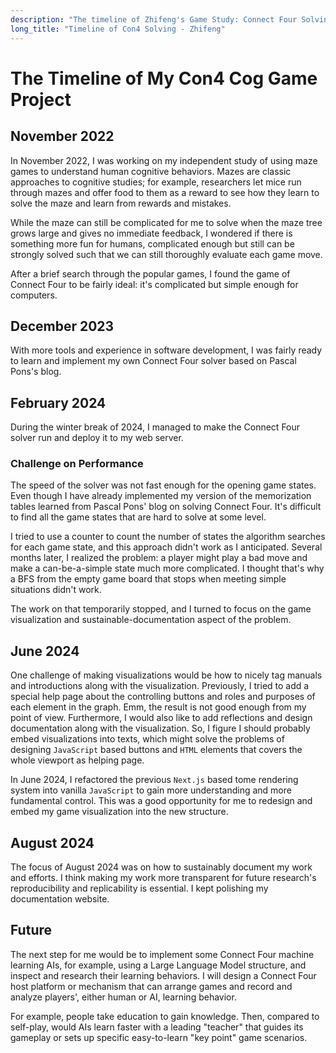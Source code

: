```yaml
---
description: "The timeline of Zhifeng's Game Study: Connect Four Solving Project."
long_title: "Timeline of Con4 Solving - Zhifeng"
---
```


# The Timeline of My Con4 Cog Game Project

## November 2022

In November 2022, I was working on my independent study of using maze games to understand human cognitive behaviors. Mazes are classic approaches to cognitive studies; for example, researchers let mice run through mazes and offer food to them as a reward to see how they learn to solve the maze and learn from rewards and mistakes.

While the maze can still be complicated for me to solve when the maze tree grows large and gives no immediate feedback, I wondered if there is something more fun for humans, complicated enough but still can be strongly solved such that we can still thoroughly evaluate each game move.

After a brief search through the popular games, I found the game of Connect Four to be fairly ideal: it's complicated but simple enough for computers.

## December 2023

With more tools and experience in software development, I was fairly ready to learn and implement my own Connect Four solver based on Pascal Pons's blog.

## February 2024

During the winter break of 2024, I managed to make the Connect Four solver run and deploy it to my web server.

### Challenge on Performance

The speed of the solver was not fast enough for the opening game states. Even though I have already implemented my version of the memorization tables learned from Pascal Pons' blog on solving Connect Four. It's difficult to find all the game states that are hard to solve at some level.

I tried to use a counter to count the number of states the algorithm searches for each game state, and this approach didn't work as I anticipated. Several months later, I realized the problem: a player might play a bad move and make a can-be-a-simple state much more complicated. I thought that's why a BFS from the empty game board that stops when meeting simple situations didn't work.

The work on that temporarily stopped, and I turned to focus on the game visualization and sustainable-documentation aspect of the problem.

## June 2024

One challenge of making visualizations would be how to nicely tag manuals and introductions along with the visualization. Previously, I tried to add a special help page about the controlling buttons and roles and purposes of each element in the graph. Emm, the result is not good enough from my point of view. Furthermore, I would also like to add reflections and design documentation along with the visualization. So, I figure I should probably embed visualizations into texts, which might solve the problems of designing `JavaScript` based buttons and `HTML` elements that covers the whole viewport as helping page.

In June 2024, I refactored the previous `Next.js` based tome rendering system into vanilla `JavaScript` to gain more understanding and more fundamental control. This was a good opportunity for me to redesign and embed my game visualization into the new structure.

## August 2024

The focus of August 2024 was on how to sustainably document my work and efforts. I think making my work more transparent for future research's reproducibility and replicability is essential. I kept polishing my documentation website.

## Future

The next step for me would be to implement some Connect Four machine learning AIs, for example, using a Large Language Model structure, and inspect and research their learning behaviors. I will design a Connect Four host platform or mechanism that can arrange games and record and analyze players', either human or AI, learning behavior.

For example, people take education to gain knowledge. Then, compared to self-play, would AIs learn faster with a leading "teacher" that guides its gameplay or sets up specific easy-to-learn "key point" game scenarios.
